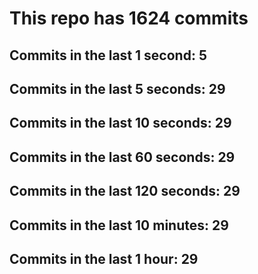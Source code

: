 # This repo has 1624 commits

## Commits in the last 1 second: 5
## Commits in the last 5 seconds: 29
## Commits in the last 10 seconds: 29
## Commits in the last 60 seconds: 29
## Commits in the last 120 seconds: 29
## Commits in the last 10 minutes: 29
## Commits in the last 1 hour: 29
